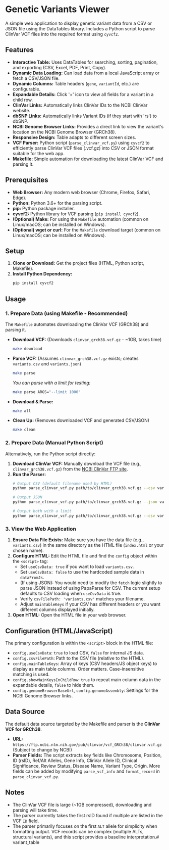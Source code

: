 # Genetic Variants Viewer

A simple web application to display genetic variant data from a CSV or JSON file using the DataTables library. Includes a Python script to parse ClinVar VCF files into the required format using `cyvcf2`.

## Features

*   **Interactive Table:** Uses DataTables for searching, sorting, pagination, and exporting (CSV, Excel, PDF, Print, Copy).
*   **Dynamic Data Loading:** Can load data from a local JavaScript array or fetch a CSV/JSON file.
*   **Dynamic Columns:** Table headers (`gene`, `variantId`, etc.) are configurable.
*   **Expandable Details:** Click '+' icon to view all fields for a variant in a child row.
*   **ClinVar Links:** Automatically links ClinVar IDs to the NCBI ClinVar website.
*   **dbSNP Links:** Automatically links Variant IDs (if they start with 'rs') to dbSNP.
*   **NCBI Genome Browser Links:** Provides a direct link to view the variant's location on the NCBI Genome Browser (GRCh38).
*   **Responsive Design:** Table adapts to different screen sizes.
*   **VCF Parser:** Python script (`parse_clinvar_vcf.py`) using `cyvcf2` to efficiently parse ClinVar VCF files (.vcf.gz) into CSV or JSON format suitable for the web app.
*   **Makefile:** Simple automation for downloading the latest ClinVar VCF and parsing it.

## Prerequisites

*   **Web Browser:** Any modern web browser (Chrome, Firefox, Safari, Edge).
*   **Python:** Python 3.6+ for the parsing script.
*   **pip:** Python package installer.
*   **cyvcf2:** Python library for VCF parsing (`pip install cyvcf2`).
*   **(Optional) Make:** For using the `Makefile` automation (common on Linux/macOS; can be installed on Windows).
*   **(Optional) wget or curl:** For the `Makefile` download target (common on Linux/macOS; can be installed on Windows).

## Setup

1.  **Clone or Download:** Get the project files (HTML, Python script, Makefile).
2.  **Install Python Dependency:**
    ```bash
    pip install cyvcf2
    ```

## Usage

### 1. Prepare Data (using Makefile - Recommended)

The `Makefile` automates downloading the ClinVar VCF (GRCh38) and parsing it.

*   **Download VCF:** (Downloads `clinvar_grch38.vcf.gz` - ~1GB, takes time)
    ```bash
    make download
    ```
*   **Parse VCF:** (Assumes `clinvar_grch38.vcf.gz` exists; creates `variants.csv` and `variants.json`)
    ```bash
    make parse
    ```
    *You can parse with a limit for testing:*
    ```bash
    make parse ARGS="--limit 1000"
    ```
*   **Download & Parse:**
    ```bash
    make all
    ```
*   **Clean Up:** (Removes downloaded VCF and generated CSV/JSON)
    ```bash
    make clean
    ```

### 2. Prepare Data (Manual Python Script)

Alternatively, run the Python script directly:

1.  **Download ClinVar VCF:** Manually download the VCF file (e.g., `clinvar_grch38.vcf.gz`) from the [NCBI ClinVar FTP site](https://ftp.ncbi.nlm.nih.gov/pub/clinvar/vcf_GRCh38/).
2.  **Run the Parser:**
    ```bash
    # Output CSV (default filename used by HTML)
    python parse_clinvar_vcf.py path/to/clinvar_grch38.vcf.gz --csv variants.csv

    # Output JSON
    python parse_clinvar_vcf.py path/to/clinvar_grch38.vcf.gz --json variants.json

    # Output both with a limit
    python parse_clinvar_vcf.py path/to/clinvar_grch38.vcf.gz --csv variants.csv --json variants.json --limit 5000
    ```

### 3. View the Web Application

1.  **Ensure Data File Exists:** Make sure you have the data file (e.g., `variants.csv`) in the same directory as the HTML file (`index.html` or your chosen name).
2.  **Configure HTML:** Edit the HTML file and find the `config` object within the `<script>` tag:
    *   Set `useCsvData: true` if you want to load `variants.csv`.
    *   Set `useCsvData: false` to use the hardcoded sample data in `dataFromJs`.
    *   (If using JSON): You would need to modify the `fetch` logic slightly to parse JSON instead of using PapaParse for CSV. The current setup defaults to CSV loading when `useCsvData` is true.
    *   Verify `csvFilePath: 'variants.csv'` matches your filename.
    *   Adjust `mainTableKeys` if your CSV has different headers or you want different columns displayed initially.
3.  **Open HTML:** Open the HTML file in your web browser.

## Configuration (HTML/JavaScript)

The primary configuration is within the `<script>` block in the HTML file:

*   `config.useCsvData`: `true` to load CSV, `false` for internal JS data.
*   `config.csvFilePath`: Path to the CSV file (relative to the HTML).
*   `config.mainTableKeys`: Array of keys (CSV headers/JS object keys) to display as main table columns. Order matters. Case-insensitive matching is used.
*   `config.showMainKeysInChildRow`: `true` to repeat main column data in the expandable details, `false` to hide them.
*   `config.genomeBrowserBaseUrl`, `config.genomeAssembly`: Settings for the NCBI Genome Browser links.

## Data Source

The default data source targeted by the Makefile and parser is the **ClinVar VCF for GRCh38**.

*   **URL:** `https://ftp.ncbi.nlm.nih.gov/pub/clinvar/vcf_GRCh38/clinvar.vcf.gz` (Subject to change by NCBI)
*   **Parser Fields:** The script extracts key fields like Chromosome, Position, ID (rsID), Ref/Alt Alleles, Gene Info, ClinVar Allele ID, Clinical Significance, Review Status, Disease Name, Variant Type, Origin. More fields can be added by modifying `parse_vcf_info` and `format_record` in `parse_clinvar_vcf.py`.

## Notes

*   The ClinVar VCF file is large (~1GB compressed), downloading and parsing will take time.
*   The parser currently takes the first rsID found if multiple are listed in the VCF `ID` field.
*   The parser primarily focuses on the first `ALT` allele for simplicity when formatting output. VCF records can be complex (multiple ALTs, structural variants), and this script provides a baseline interpretation.# variant_table
